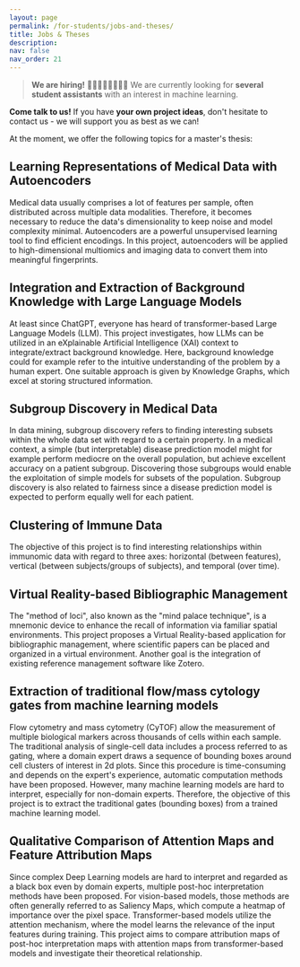 ```yaml
---
layout: page
permalink: /for-students/jobs-and-theses/
title: Jobs & Theses
description: 
nav: false
nav_order: 21
---
```


> **We are hiring!** 👩‍🎓🧑‍🏫👩‍⚕️🙋‍♂️ We are currently looking for **several student assistants** with an interest in machine learning.

**Come talk to us!** If you have **your own project ideas**, don't hesitate to contact us - we will support you as best as we can!

At the moment, we offer the following topics for a master's thesis:

## Learning Representations of Medical Data with Autoencoders

Medical data usually comprises a lot of features per sample, often distributed across multiple data modalities. Therefore, it becomes necessary to reduce the data's dimensionality to keep noise and model complexity minimal. Autoencoders are a powerful unsupervised learning tool to find efficient encodings. In this project, autoencoders will be applied to high-dimensional multiomics and imaging data to convert them into meaningful fingerprints.

## Integration and Extraction of Background Knowledge with Large Language Models

At least since ChatGPT, everyone has heard of transformer-based Large Language Models (LLM). This project investigates, how LLMs can be utilized in an eXplainable Artificial Intelligence (XAI) context to integrate/extract background knowledge. Here, background knowledge could for example refer to the intuitive understanding of the problem by a human expert. One suitable approach is given by Knowledge Graphs, which excel at storing structured information.

## Subgroup Discovery in Medical Data

In data mining, subgroup discovery refers to finding interesting subsets within the whole data set with regard to a certain property. In a medical context, a simple (but interpretable) disease prediction model might for example perform mediocre on the overall population, but achieve excellent accuracy on a patient subgroup. Discovering those subgroups would enable the exploitation of simple models for subsets of the population. Subgroup discovery is also related to fairness since a disease prediction model is expected to perform equally well for each patient.

## Clustering of Immune Data

The objective of this project is to find interesting relationships within immunomic data with regard to three axes: horizontal (between features), vertical (between subjects/groups of subjects), and temporal (over time).

## Virtual Reality-based Bibliographic Management

The "method of loci", also known as the "mind palace technique", is a mnemonic device to enhance the recall of information via familiar spatial environments. This project proposes a Virtual Reality-based application for bibliographic management, where scientific papers can be placed and organized in a virtual environment. Another goal is the integration of existing reference management software like Zotero.

## Extraction of traditional flow/mass cytology gates from machine learning models

Flow cytometry and mass cytometry (CyTOF) allow the measurement of multiple biological markers across thousands of cells within each sample. The traditional analysis of single-cell data includes a process referred to as gating, where a domain expert draws a sequence of bounding boxes around cell clusters of interest in 2d plots. Since this procedure is time-consuming and depends on the expert's experience, automatic computation methods have been proposed. However, many machine learning models are hard to interpret, especially for non-domain experts. Therefore, the objective of this project is to extract the traditional gates (bounding boxes) from a trained machine learning model.

## Qualitative Comparison of Attention Maps and Feature Attribution Maps

Since complex Deep Learning models are hard to interpret and regarded as a black box even by domain experts, multiple post-hoc interpretation methods have been proposed. For vision-based models, those methods are often generally referred to as Saliency Maps, which compute a heatmap of importance over the pixel space. Transformer-based models utilize the attention mechanism, where the model learns the relevance of the input features during training. This project aims to compare attribution maps of post-hoc interpretation maps with attention maps from transformer-based models and investigate their theoretical relationship.
